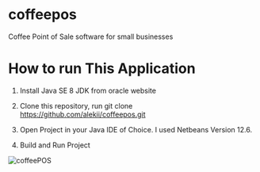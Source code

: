 # coffeepos
Coffee Point of Sale software for small businesses


# How to run This Application

1. Install Java SE 8 JDK from oracle website 

2. Clone this repository, run git clone https://github.com/alekii/coffeepos.git

3. Open Project in your Java IDE of Choice. I used Netbeans Version 12.6.

4. Build and Run Project


![coffeePOS](https://user-images.githubusercontent.com/32989946/159760239-2834640e-46a0-402c-9708-8c3f098a2e04.jpg)

